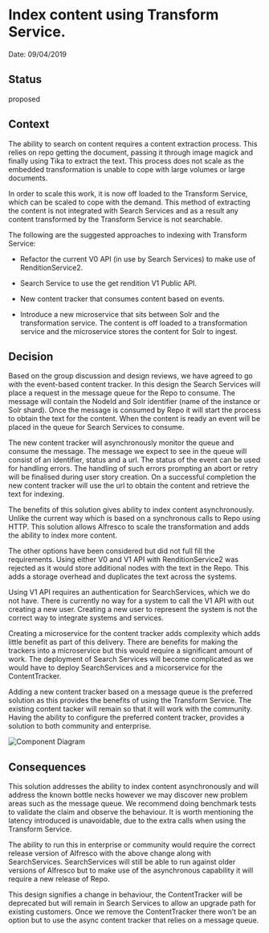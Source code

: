 # Index content using Transform Service.

Date: 09/04/2019

## Status

proposed

## Context

The ability to search on content requires a content extraction process. This relies on repo getting the document, passing it through image magick and finally using Tika to extract the text. This process does not scale as the embedded transformation is unable to cope with large volumes or large documents.

In order to scale this work, it is now off loaded to the Transform Service, which can be scaled to cope with the demand. This method of extracting the content is not integrated with Search Services and as a result any content transformed by the Transform Service is not searchable.

The following are the suggested approaches to indexing with Transform Service:

* Refactor the current V0 API (in use by Search Services) to make use of RenditionService2.

* Search Service to use the get rendition V1 Public API.

* New content tracker that consumes content based on events.

* Introduce a new microservice that sits between Solr and the transformation service. The content is off loaded to a transformation service and the microservice stores the content for Solr to ingest.

## Decision

Based on the group discussion and design reviews, we have agreed to go with the event-based content tracker.
In this design the Search Services will place a request in the message queue for the Repo to consume.
The message will contain the NodeId and Solr identifier (name of the instance or Solr shard).
Once the message is consumed by Repo it will start the process to obtain the text for the content.
When the content is ready an event will be placed in the queue for Search Services to consume.

The new content tracker will asynchronously monitor the queue and consume the message. The message we expect to see in the queue will consist of an identifier, status and a url. The status of the event can be used for handling errors. The handling of such errors prompting an abort or retry will be finalised during user story creation.
On a successful completion the new content tracker will use the url to obtain the content and retrieve the text for indexing.

The benefits of this solution gives ability to index content asynchronously. Unlike the current way which is based on a synchronous calls to Repo using HTTP. This solution allows Alfresco to scale the transformation and adds the ability to index more content.

The other options have been considered but did not full fill the requirements.
Using either V0 and V1 API with RenditionService2 was rejected as it would store additional nodes with the text in the Repo. This adds a storage overhead and duplicates the text across the systems.

Using V1 API requires an authentication for SearchServices, which we do not have. There is currently no way for a system to call the V1 API with out creating a new user. Creating a new user to represent the system is not the correct way to integrate systems and services.

Creating a microservice for the content tracker adds complexity which adds little benefit as part of this delivery. There are benefits for making the trackers into a microservice but this would require a significant amount of work. The deployment of Search Services will become complicated as we would have to deploy SearchServices and a micorservice for the ContentTracker.

Adding a new content tracker based on a message queue is the preferred solution as this provides the benefits of using the Transform Service. The existing content tacker will remain so that it will work with the community.
Having the ability to configure the preferred content tracker, provides a solution to both community and enterprise.

![Component Diagram](/search-services/alfresco-search/doc/architecture/decisions/diagrams/AsyncContetntTracker.pngg)

## Consequences
This solution addresses the ability to index content asynchronously and will address the known bottle necks however we may discover new problem areas such as the message queue. We recommend doing benchmark tests to validate the claim and observe the behaviour. It is worth mentioning the latency introduced is unavoidable, due to the extra calls when using the Transform Service.

The ability to run this in enterprise or community would require the correct release version of Alfresco with the above change along with SearchServices. SearchServices will still be able to run against older versions of Alfresco but to make use of the asynchronous capability it will require a new release of Repo.

This design signifies a change in behaviour, the ContentTracker will be deprecated but will remain in Search Services to allow an upgrade path for existing customers. Once we remove the ContentTracker there won’t be an option but to use the async content tracker that relies on a message queue.
